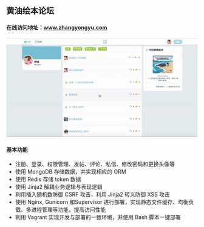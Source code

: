 ## 黄油绘本论坛 
#### 在线访问地址：www.zhangyongyu.com
![](/static/img/butter.gif)

#### 基本功能
- 注册、登录、权限管理、发帖、评论、私信、修改密码和更换头像等
- 使用 MongoDB 存储数据，并实现相应的 ORM 
- 使用 Redis 存储 token 数据
- 使用 Jinja2 解耦业务逻辑与表现逻辑
- 利用插入随机数防御 CSRF 攻击，利用 Jinja2 转义防御 XSS 攻击
- 使用 Nginx, Gunicorn 和Supervisor 进行部署，实现静态文件缓存、均衡负载、多进程管理等功能，提高访问性能
- 利用 Vagrant 实现开发与部署的一致环境，并使用 Bash 脚本一键部署
